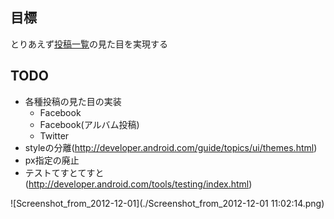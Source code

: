 ## 目標
とりあえず[投稿一覧](https://cacoo.com/diagrams/QouGn2NsRHF3u01K)の見た目を実現する

## TODO
* 各種投稿の見た目の実装
    * Facebook
    * Facebook(アルバム投稿)
    * Twitter
* styleの分離(http://developer.android.com/guide/topics/ui/themes.html)
* px指定の廃止
* テストてすとてすと(http://developer.android.com/tools/testing/index.html)

![Screenshot_from_2012-12-01](./Screenshot_from_2012-12-01 11:02:14.png)
